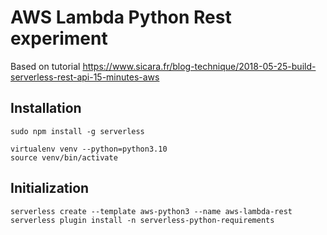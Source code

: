 # AWS Lambda Python Rest experiment

Based on tutorial https://www.sicara.fr/blog-technique/2018-05-25-build-serverless-rest-api-15-minutes-aws


## Installation

```
sudo npm install -g serverless

virtualenv venv --python=python3.10
source venv/bin/activate
```

## Initialization

```
serverless create --template aws-python3 --name aws-lambda-rest
serverless plugin install -n serverless-python-requirements
```
